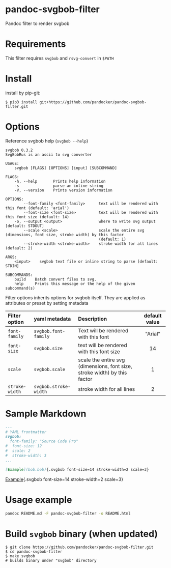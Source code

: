 # pandoc-svgbob-filter
Pandoc filter to render svgbob

# Requirements

This filter requires `svgbob` and `rsvg-convert` in `$PATH`

# Install

install by pip-git:

`$ pip3 install git+https://github.com/pandocker/pandoc-svgbob-filter.git`

# Options

Reference svgbob help (`svgbob --help`)

```
svgbob 0.3.2
SvgBobRus is an ascii to svg converter

USAGE:
    svgbob [FLAGS] [OPTIONS] [input] [SUBCOMMAND]

FLAGS:
    -h, --help       Prints help information
    -s               parse an inline string
    -V, --version    Prints version information

OPTIONS:
        --font-family <font-family>      text will be rendered with this font (default: 'arial')
        --font-size <font-size>          text will be rendered with this font size (default: 14)
    -o, --output <output>                where to write svg output [default: STDOUT]
        --scale <scale>                  scale the entire svg (dimensions, font size, stroke width) by this factor
                                         (default: 1)
        --stroke-width <stroke-width>    stroke width for all lines (default: 2)

ARGS:
    <input>    svgbob text file or inline string to parse [default: STDIN]

SUBCOMMANDS:
    build    Batch convert files to svg.
    help     Prints this message or the help of the given subcommand(s)
```

Filter options inherits options for svgbob itself.
They are applied as attributes or preset by setting metadata

| Filter option  | yaml metadata         | Description                                                               | default value |
|:---------------|:----------------------|:--------------------------------------------------------------------------|:-------------:|
| `font-family`  | `svgbob.font-family`  | Text will be rendered with this font                                      |    "Arial"    |
| `font-size`    | `svgbob.size`         | text will be rendered with this font size                                 |      14       |
| `scale`        | `svgbob.scale`        | scale the entire svg (dimensions, font size, stroke width) by this factor |       1       |
| `stroke-width` | `svgbob.stroke-width` | stroke width for all lines                                                |       2       |

# Sample Markdown

```markdown
---
# YAML frontmatter
svgbob:
  font-family: "Source Code Pro"
#  font-size: 12
#  scale: 2
#  stroke-width: 3
...

[Example](bob.bob){.svgbob font-size=14 stroke-width=2 scale=3}
```

[Example](bob.bob){.svgbob font-size=14 stroke-width=2 scale=3}

# Usage example

```bash
pandoc README.md -F pandoc-svgbob-filter -o README.html
```

# Build `svgbob` binary (when updated)

```shell
$ git clone https://github.com/pandocker/pandoc-svgbob-filter.git
$ cd pandoc-svgbob-filter
$ make svgbob
# builds binary under "svgbob" directory
```